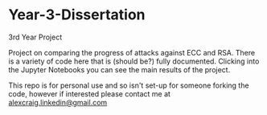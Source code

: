 # Year-3-Dissertation
3rd Year Project

Project on comparing the progress of attacks against ECC and RSA. There is a variety of code here that is (should be?) fully documented. 
Clicking into the Jupyter Notebooks you can see the main results of the project.

This repo is for personal use and so isn't set-up for someone forking the code, however if interested please contact me at alexcraig.linkedin@gmail.com
